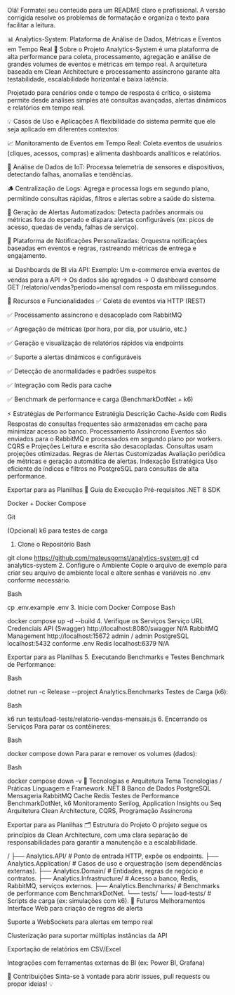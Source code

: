 Olá! Formatei seu conteúdo para um README claro e profissional. A versão corrigida resolve os problemas de formatação e organiza o texto para facilitar a leitura.

📊 Analytics-System: Plataforma de Análise de Dados, Métricas e Eventos em Tempo Real
🎯 Sobre o Projeto
Analytics-System é uma plataforma de alta performance para coleta, processamento, agregação e análise de grandes volumes de eventos e métricas em tempo real. A arquitetura baseada em Clean Architecture e processamento assíncrono garante alta testabilidade, escalabilidade horizontal e baixa latência.

Projetado para cenários onde o tempo de resposta é crítico, o sistema permite desde análises simples até consultas avançadas, alertas dinâmicos e relatórios em tempo real.

💡 Casos de Uso e Aplicações
A flexibilidade do sistema permite que ele seja aplicado em diferentes contextos:

📈 Monitoramento de Eventos em Tempo Real: Coleta eventos de usuários (cliques, acessos, compras) e alimenta dashboards analíticos e relatórios.

📡 Análise de Dados de IoT: Processa telemetria de sensores e dispositivos, detectando falhas, anomalias e tendências.

🪵 Centralização de Logs: Agrega e processa logs em segundo plano, permitindo consultas rápidas, filtros e alertas sobre a saúde do sistema.

🔔 Geração de Alertas Automatizados: Detecta padrões anormais ou métricas fora do esperado e dispara alertas configuráveis (ex: picos de acesso, quedas de venda, falhas de serviço).

📨 Plataforma de Notificações Personalizadas: Orquestra notificações baseadas em eventos e regras, rastreando métricas de entrega e engajamento.

📊 Dashboards de BI via API: Exemplo: Um e-commerce envia eventos de vendas para a API → Os dados são agregados → O dashboard consome GET /relatorio/vendas?periodo=mensal com resposta em milissegundos.

📌 Recursos e Funcionalidades
✅ Coleta de eventos via HTTP (REST)

✅ Processamento assíncrono e desacoplado com RabbitMQ

✅ Agregação de métricas (por hora, por dia, por usuário, etc.)

✅ Geração e visualização de relatórios rápidos via endpoints

✅ Suporte a alertas dinâmicos e configuráveis

✅ Detecção de anormalidades e padrões suspeitos

✅ Integração com Redis para cache

✅ Benchmark de performance e carga (BenchmarkDotNet + k6)

⚡ Estratégias de Performance
Estratégia	Descrição
Cache-Aside com Redis	Respostas de consultas frequentes são armazenadas em cache para minimizar acesso ao banco.
Processamento Assíncrono	Eventos são enviados para o RabbitMQ e processados em segundo plano por workers.
CQRS e Projeções	Leitura e escrita são desacopladas. Consultas usam projeções otimizadas.
Regras de Alertas Customizadas	Avaliação periódica de métricas e geração automática de alertas.
Indexação Estratégica	Uso eficiente de índices e filtros no PostgreSQL para consultas de alta performance.

Exportar para as Planilhas
🚀 Guia de Execução
Pré-requisitos
.NET 8 SDK

Docker + Docker Compose

Git

(Opcional) k6 para testes de carga

1. Clone o Repositório
Bash

git clone https://github.com/mateusgomst/analytics-system.git
cd analytics-system
2. Configure o Ambiente
Copie o arquivo de exemplo para criar seu arquivo de ambiente local e altere senhas e variáveis no .env conforme necessário.

Bash

cp .env.example .env
3. Inicie com Docker Compose
Bash

docker compose up -d --build
4. Verifique os Serviços
Serviço	URL	Credenciais
API (Swagger)	http://localhost:8080/swagger	N/A
RabbitMQ Management	http://localhost:15672	admin / admin
PostgreSQL	localhost:5432	conforme .env
Redis	localhost:6379	N/A

Exportar para as Planilhas
5. Executando Benchmarks e Testes
Benchmark de Performance:

Bash

dotnet run -c Release --project Analytics.Benchmarks
Testes de Carga (k6):

Bash

k6 run tests/load-tests/relatorio-vendas-mensais.js
6. Encerrando os Serviços
Para parar os contêineres:

Bash

docker compose down
Para parar e remover os volumes (dados):

Bash

docker compose down -v
🧠 Tecnologias e Arquitetura
Tema	Tecnologias / Práticas
Linguagem e Framework	.NET 8
Banco de Dados	PostgreSQL
Mensageria	RabbitMQ
Cache	Redis
Testes de Performance	BenchmarkDotNet, k6
Monitoramento	Serilog, Application Insights ou Seq
Arquitetura	Clean Architecture, CQRS, Programação Assíncrona

Exportar para as Planilhas
🗂️ Estrutura do Projeto
O projeto segue os princípios da Clean Architecture, com uma clara separação de responsabilidades para garantir a manutenção e a escalabilidade.

/
├── Analytics.API/             # Ponto de entrada HTTP, expõe os endpoints.
├── Analytics.Application/     # Casos de uso e orquestração (sem dependências externas).
├── Analytics.Domain/          # Entidades, regras de negócio e contratos.
├── Analytics.Infrastructure/  # Acesso a banco, Redis, RabbitMQ, serviços externos.
├── Analytics.Benchmarks/      # Benchmarks de performance com BenchmarkDotNet.
└── tests/
    └── load-tests/            # Scripts de carga (ex: simulações com k6).
📣 Futuros Melhoramentos
Interface Web para criação de regras de alerta

Suporte a WebSockets para alertas em tempo real

Clusterização para suportar múltiplas instâncias da API

Exportação de relatórios em CSV/Excel

Integrações com ferramentas externas de BI (ex: Power BI, Grafana)

🤝 Contribuições
Sinta-se à vontade para abrir issues, pull requests ou propor ideias! 💡
